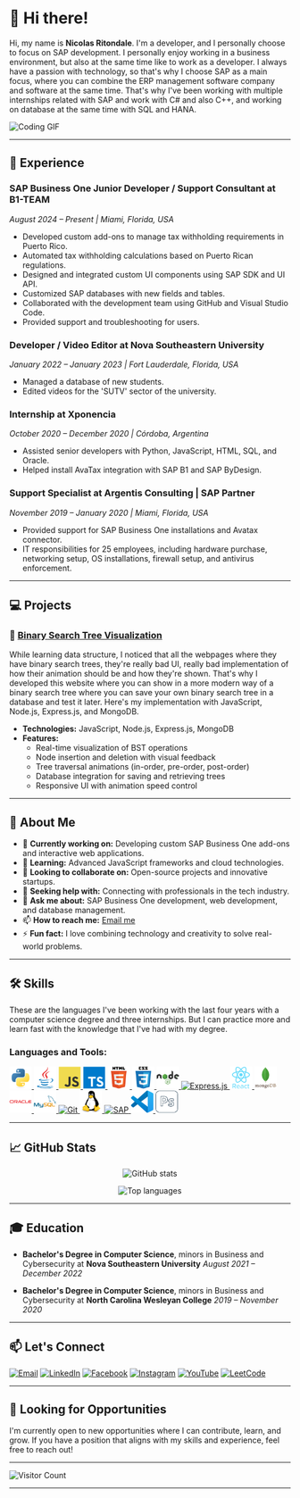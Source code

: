 # 👋 Hi there!

Hi, my name is **Nicolas Ritondale**. I'm a developer, and I personally choose to focus on SAP development. I personally enjoy working in a business environment, but also at the same time like to work as a developer. I always have a passion with technology, so that's why I choose SAP as a main focus, where you can combine the ERP management software company and software at the same time. That's why I've been working with multiple internships related with SAP and work with C# and also C++, and working on database at the same time with SQL and HANA.

![Coding GIF](https://media.giphy.com/media/VTtANKl0beDFQRLDTh/giphy.gif)

---

## 💼 Experience

### **SAP Business One Junior Developer / Support Consultant** at **B1-TEAM**
*August 2024 – Present | Miami, Florida, USA*

- Developed custom add-ons to manage tax withholding requirements in Puerto Rico.
- Automated tax withholding calculations based on Puerto Rican regulations.
- Designed and integrated custom UI components using SAP SDK and UI API.
- Customized SAP databases with new fields and tables.
- Collaborated with the development team using GitHub and Visual Studio Code.
- Provided support and troubleshooting for users.

### **Developer / Video Editor** at **Nova Southeastern University**
*January 2022 – January 2023 | Fort Lauderdale, Florida, USA*

- Managed a database of new students.
- Edited videos for the 'SUTV' sector of the university.

### **Internship** at **Xponencia**
*October 2020 – December 2020 | Córdoba, Argentina*

- Assisted senior developers with Python, JavaScript, HTML, SQL, and Oracle.
- Helped install AvaTax integration with SAP B1 and SAP ByDesign.

### **Support Specialist** at **Argentis Consulting | SAP Partner**
*November 2019 – January 2020 | Miami, Florida, USA*

- Provided support for SAP Business One installations and Avatax connector.
- IT responsibilities for 25 employees, including hardware purchase, networking setup, OS installations, firewall setup, and antivirus enforcement.

---

## 💻 Projects

### 🔹 [Binary Search Tree Visualization](https://github.com/nicoritondale/bst-visualization)

While learning data structure, I noticed that all the webpages where they have binary search trees, they're really bad UI, really bad implementation of how their animation should be and how they're shown. That's why I developed this website where you can show in a more modern way of a binary search tree where you can save your own binary search tree in a database and test it later. Here's my implementation with JavaScript, Node.js, Express.js, and MongoDB.

- **Technologies:** JavaScript, Node.js, Express.js, MongoDB
- **Features:**
  - Real-time visualization of BST operations
  - Node insertion and deletion with visual feedback
  - Tree traversal animations (in-order, pre-order, post-order)
  - Database integration for saving and retrieving trees
  - Responsive UI with animation speed control

---

## 💫 About Me

- 🔭 **Currently working on:** Developing custom SAP Business One add-ons and interactive web applications.
- 🌱 **Learning:** Advanced JavaScript frameworks and cloud technologies.
- 👯 **Looking to collaborate on:** Open-source projects and innovative startups.
- 🤔 **Seeking help with:** Connecting with professionals in the tech industry.
- 💬 **Ask me about:** SAP Business One development, web development, and database management.
- 📫 **How to reach me:** [Email me](mailto:nr1159@mynsu.nova.edu)
- ⚡ **Fun fact:** I love combining technology and creativity to solve real-world problems.

---

## 🛠️ Skills
These are the languages I've been working with the last four years with a computer science degree and three internships. But I can practice more and learn fast with the knowledge that I've had with my degree.
### Languages and Tools:

<p align="left">
  <!-- Languages -->
  <a href="https://www.python.org/" target="_blank" rel="noreferrer">
    <img src="https://raw.githubusercontent.com/devicons/devicon/master/icons/python/python-original.svg" alt="Python" width="40" height="40"/>
  </a>
  <a href="https://www.java.com/" target="_blank" rel="noreferrer">
    <img src="https://raw.githubusercontent.com/devicons/devicon/master/icons/java/java-original.svg" alt="Java" width="40" height="40"/>
  </a>
  <a href="https://developer.mozilla.org/en-US/docs/Web/JavaScript" target="_blank" rel="noreferrer">
    <img src="https://raw.githubusercontent.com/devicons/devicon/master/icons/javascript/javascript-original.svg" alt="JavaScript" width="40" height="40"/>
  </a>
  <a href="https://www.typescriptlang.org/" target="_blank" rel="noreferrer">
    <img src="https://raw.githubusercontent.com/devicons/devicon/master/icons/typescript/typescript-original.svg" alt="TypeScript" width="40" height="40"/>
  </a>
  <a href="https://www.w3.org/html/" target="_blank" rel="noreferrer">
    <img src="https://raw.githubusercontent.com/devicons/devicon/master/icons/html5/html5-original-wordmark.svg" alt="HTML5" width="40" height="40"/>
  </a>
  <a href="https://www.w3schools.com/css/" target="_blank" rel="noreferrer">
    <img src="https://raw.githubusercontent.com/devicons/devicon/master/icons/css3/css3-original-wordmark.svg" alt="CSS3" width="40" height="40"/>
  </a>

  <!-- Frameworks and Libraries -->
  <a href="https://nodejs.org/" target="_blank" rel="noreferrer">
    <img src="https://raw.githubusercontent.com/devicons/devicon/master/icons/nodejs/nodejs-original-wordmark.svg" alt="Node.js" width="40" height="40"/>
  </a>
  <a href="https://expressjs.com/" target="_blank" rel="noreferrer">
    <img src="https://www.vectorlogo.zone/logos/expressjs/expressjs-icon.svg" alt="Express.js" width="40" height="40"/>
  </a>
  <a href="https://reactjs.org/" target="_blank" rel="noreferrer">
    <img src="https://raw.githubusercontent.com/devicons/devicon/master/icons/react/react-original-wordmark.svg" alt="React" width="40" height="40"/>
  </a>

  <!-- Databases -->
  <a href="https://www.mongodb.com/" target="_blank" rel="noreferrer">
    <img src="https://raw.githubusercontent.com/devicons/devicon/master/icons/mongodb/mongodb-original-wordmark.svg" alt="MongoDB" width="40" height="40"/>
  </a>
  <a href="https://www.oracle.com/database/" target="_blank" rel="noreferrer">
    <img src="https://raw.githubusercontent.com/devicons/devicon/master/icons/oracle/oracle-original.svg" alt="Oracle" width="40" height="40"/>
  </a>
  <a href="https://www.mysql.com/" target="_blank" rel="noreferrer">
    <img src="https://raw.githubusercontent.com/devicons/devicon/master/icons/mysql/mysql-original-wordmark.svg" alt="MySQL" width="40" height="40"/>
  </a>

  <!-- Tools and Platforms -->
  <a href="https://git-scm.com/" target="_blank" rel="noreferrer">
    <img src="https://www.vectorlogo.zone/logos/git-scm/git-scm-icon.svg" alt="Git" width="40" height="40"/>
  </a>
  <a href="https://www.linux.org/" target="_blank" rel="noreferrer">
    <img src="https://raw.githubusercontent.com/devicons/devicon/master/icons/linux/linux-original.svg" alt="Linux" width="40" height="40"/>
  </a>
  <a href="https://www.sap.com/" target="_blank" rel="noreferrer">
    <img src="https://www.vectorlogo.zone/logos/sap/sap-icon.svg" alt="SAP" width="40" height="40"/>
  </a>
  <a href="https://code.visualstudio.com/" target="_blank" rel="noreferrer">
    <img src="https://raw.githubusercontent.com/devicons/devicon/master/icons/vscode/vscode-original.svg" alt="VS Code" width="40" height="40"/>
  </a>
  <a href="https://www.adobe.com/products/photoshop.html" target="_blank" rel="noreferrer">
    <img src="https://raw.githubusercontent.com/devicons/devicon/master/icons/photoshop/photoshop-line.svg" alt="Photoshop" width="40" height="40"/>
  </a>
</p>

---

## 📈 GitHub Stats

<p align="center">
  <img src="https://github-readme-stats.vercel.app/api?username=nicoritondale&show_icons=true&theme=radical" alt="GitHub stats" />
</p>

<p align="center">
  <img src="https://github-readme-stats.vercel.app/api/top-langs/?username=nicoritondale&layout=compact&theme=radical" alt="Top languages" />
</p>

---

## 🎓 Education

- **Bachelor's Degree in Computer Science**, minors in Business and Cybersecurity at **Nova Southeastern University**
  *August 2021 – December 2022*

- **Bachelor's Degree in Computer Science**, minors in Business and Cybersecurity at **North Carolina Wesleyan College**
  *2019 – November 2020*

---

## 📫 Let's Connect

<p align="left">
  <a href="mailto:nr1159@mynsu.nova.edu"><img src="https://img.shields.io/badge/Email-D14836?style=flat&logo=gmail&logoColor=white" alt="Email"></a>
  <a href="https://www.linkedin.com/in/nicolas-ritondale-b143581b6/" target="blank"><img src="https://img.shields.io/badge/LinkedIn-0077B5?style=flat&logo=linkedin&logoColor=white" alt="LinkedIn"></a>
  <a href="https://www.facebook.com/nico.ritondale.7/" target="blank"><img src="https://img.shields.io/badge/Facebook-1877F2?style=flat&logo=facebook&logoColor=white" alt="Facebook"></a>
  <a href="https://instagram.com/nicoritondale" target="blank"><img src="https://img.shields.io/badge/Instagram-E4405F?style=flat&logo=instagram&logoColor=white" alt="Instagram"></a>
  <a href="https://www.youtube.com/@nicoritondale" target="blank"><img src="https://img.shields.io/badge/YouTube-FF0000?style=flat&logo=youtube&logoColor=white" alt="YouTube"></a>
  <a href="https://leetcode.com/u/hritondale/" target="blank"><img src="https://img.shields.io/badge/LeetCode-FFA116?style=flat&logo=leetcode&logoColor=black" alt="LeetCode"></a>
</p>

---

## 👀 Looking for Opportunities

I'm currently open to new opportunities where I can contribute, learn, and grow. If you have a position that aligns with my skills and experience, feel free to reach out!

---

![Visitor Count](https://profile-counter.glitch.me/nicoritondale/count.svg)

<!--
**nicoritondale/nicoritondale** is a ✨ _special_ ✨ repository because its `README.md` (this file) appears on your GitHub profile.
-->

---
